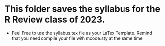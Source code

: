 # This folder saves the syllabus for the R Review class of 2023. 

* Feel Free to use the syllabus.tex file as your LaTex Template. Remind that you need compile your file with mcode.sty at the same time
